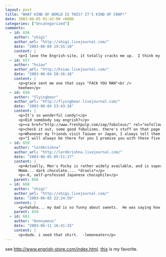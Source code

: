 ```yaml
---
layout: post
title: "WHAT KIND OF WORLD IS THIS? IT'S KIND OF CRAP!"
date: 2003-06-05 01:42:00 +0000
categories: ["Uncategorized"]
comments:
  - id: 656
    author: "shigi"
    author_url: "http://shigi.livejournal.com/"
    date: "2003-06-04 19:55:18"
    content: |
      <p>I love the Engrish-site, it totally cracks me up.  I think my favorite one is Men's Pocky... just the idea that they have a separate snack for men, hehe...</p>
  - id: 657
    author: "hsiao"
    author_url: "http://hsiao.livejournal.com/"
    date: "2003-06-04 20:16:16"
    content: |
      <p>grace sent me one that says "FACK YOU MAN"<br />
      heehee</p>
  - id: 658
    author: "flyingbear"
    author_url: "http://flyingbear.livejournal.com/"
    date: "2003-06-04 23:43:16"
    content: |
      <p>It's so wonderful candy!</p>
      <p>Did somebody say engrish?</p>
      <p><a href="http://www.freshpulp.com/zap/fobulous/" rel="nofollow">http://www.freshpulp.com/zap/fobulous/</a></p>
      <p>check it out, some good fobulisms. there's stuff on that page that I found outside of engrish.com too.</p>
      <p>Whenever my friends visit Taiwan or Japan, I always tell them to bring me back some fobby stationary.  so.. I've built up a pretty decent collection of it.  I should really get them scanned and posted on the web one of these days.  In the meantime, here's a sampling:</p>
      <p>"I will always be there for you I promise you with these five words when you breath, I'll be there as an oxygen..."</p>
  - id: 659
    author: "lordkrishna"
    author_url: "http://lordkrishna.livejournal.com/"
    date: "2003-06-05 05:51:27"
    content: |
      <p>Actually, Men's Pocky is rather widely available, and is super good. I think it may be called "Men's" because it's dark chocolate, which I supopse is more manly because it's bittersweet, rather than just plain sweet.<br />
      Mmmm... dark chocolate.... *drools*</p>
      <p>-K, self-professed Japanese chocophile</p>
    parent: 656
  - id: 660
    author: "shigi"
    author_url: "http://shigi.livejournal.com/"
    date: "2003-06-05 22:24:59"
    content: |
      <p>hahaha... my dad is so funny about sweets.  He was saying how in Japan it's not manly to like really sweet stuff; only dark chocolate is acceptable.  But sometimes we catch him sneaking chocolate cake and stuff... hehehe...</p>
    parent: 659
  - id: 661
    author: "Anonymous"
    date: "2003-06-11 16:41:25"
    content: |
      <p>dude. i need that shirt.  -lemoneater</p>
---
```


see http://www.engrish-store.com/index.html. 
[this](http://store6.yimg.com/I/engrish-store_1740_62294) is my favorite.